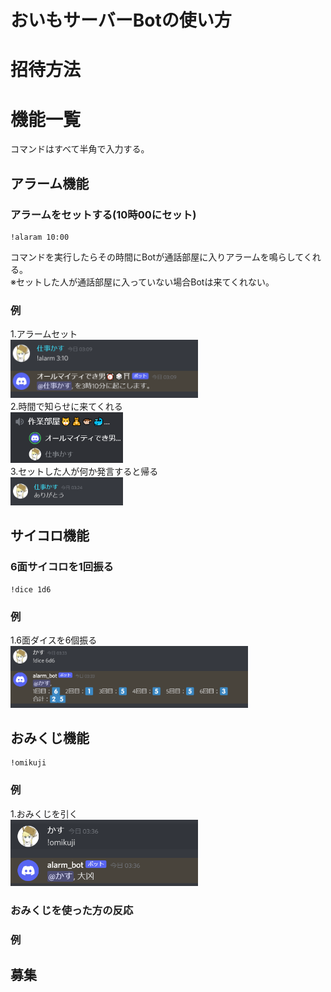 
# おいもサーバーBotの使い方

# 招待方法

# 機能一覧
コマンドはすべて半角で入力する。

## アラーム機能

### アラームをセットする(10時00にセット)
```
!alaram 10:00
```
コマンドを実行したらその時間にBotが通話部屋に入りアラームを鳴らしてくれる。<br>
※セットした人が通話部屋に入っていない場合Botは来てくれない。

### 例

1.アラームセット<br>
<img src="img/img1.png" width="300"><br>
2.時間で知らせに来てくれる<br>
<img src="img/img2.png" width="180"><br>
3.セットした人が何か発言すると帰る<br>
<img src="img/img3.png" width="180"><br>

## サイコロ機能
### 6面サイコロを1回振る
```
!dice 1d6
```

### 例
1.6面ダイスを6個振る<br>
<img src="img/img4.png" width="380"><br>


## おみくじ機能
```
!omikuji
```
### 例
1.おみくじを引く<br>
<img src="img/img5.png" width="300"><br>

### おみくじを使った方の反応


### 例

## 募集